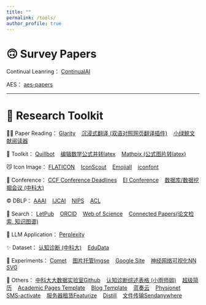 ```yaml
---
title: ""
permalink: /tools/
author_profile: true
---
```


🙃 Survey Papers
======
Continual Leanring： <a href="https://github.com/ContinualAI/continual-learning-papers?tab=readme-ov-file">ContinualAI</a> &nbsp;&nbsp;   

AES： <a href="https://github.com/Chunngai/aes-papers">aes-papers</a> &nbsp;&nbsp;

<hr/>

🤖 Research Toolkit
======
😶‍🌫️ Paper Reading： <a href="https://glarity.app/zh-CN">Glarity</a> &nbsp;&nbsp; <a href="https://immersivetranslate.com/zh-Hans/">沉浸式翻译 (双语对照网页翻译插件)</a> &nbsp;&nbsp; <a href="https://www.xljsci.com/editor/">小绿鲸文献阅读器</a> 

🫨 Toolkit： <a href=https://quillbot.com/grammar-check>Quillbot</a> &nbsp;&nbsp; <a href="https://www.mathcha.io/">编辑数学公式并转latex</a> &nbsp;&nbsp; <a href="https://mathpix.com/pricing/all">Mathpix (公式图片转latex)</a> 

😼 Icon Image： <a href="https://www.flaticon.com/">FLATICON</a> &nbsp;&nbsp; <a href="https://iconscout.com/">IconScout</a> &nbsp;&nbsp; <a href="https://www.emojiall.com/zh-hant">Emojiall</a> &nbsp;&nbsp; <a href="https://www.iconfont.cn/">iconfont</a>  

👾 Conference： <a href="https://ccfddl.top/">CCF Conference Deadlines</a> &nbsp;&nbsp; <a href="https://www.conferencelists.org/compendex/">EI Conference</a> &nbsp;&nbsp; <a href="https://s4plus.ustc.edu.cn/2023/1008/c17484a614236/page.htm">数据库/数据挖掘会议 (中科大)</a>  

©️ DBLP： <a href="https://dblp.uni-trier.de/db/conf/aaai/aaai2024.html">AAAI</a> &nbsp;&nbsp; <a href="https://dblp.org/db/conf/ijcai/ijcai2024.html">IJCAI</a> &nbsp;&nbsp; <a href="https://dblp.org/db/conf/nips/neurips2024.html">NIPS</a>  &nbsp;&nbsp; <a href="https://dblp.org/db/conf/acl/acl2024-1.html">ACL</a>  

🧐 Search： <a href="https://www.letpub.com.cn/index.php?page=journalapp">LetPub</a> &nbsp;&nbsp; <a href="https://orcid.org/">ORCID</a> &nbsp;&nbsp; <a href="https://www.webofscience.com/wos/author/search">Web of Science</a> &nbsp;&nbsp; <a href="https://www.connectedpapers.com/">Connected Papers(论文检索, 知识图谱)</a>  

🙊 LLM Application： <a href="https://www.perplexity.ai/">Perplexity</a> &nbsp;&nbsp;

✨ Dataset： <a href="https://base.ustc.edu.cn/data/">认知诊断 (中科大)</a> &nbsp;&nbsp; <a href="https://edudata.readthedocs.io/en/latest/build/blitz/ASSISTments/ASSISTments2009-2010.html">EduData</a>   

👻 Experiments： <a href="https://www.comet.com/site/">Comet</a> &nbsp;&nbsp; <a href="https://imgse.com/">图片托管Imgse</a> &nbsp;&nbsp; <a href="https://sites.google.com/u/0/d/1N-fOaIGlsc9woTo3R4FLMwU24YWDNsLR/preview">Google Site</a> &nbsp;&nbsp; <a href="https://alexlenail.me/NN-SVG/index.html">神经网络可视化NN SVG</a>

🫠 Others： <a href="https://base.ustc.edu.cn/data/">中科大大数据实验室Github</a> &nbsp;&nbsp; <a href="https://pentasnet-my.sharepoint.com/:x:/g/personal/rain_02110000_xyz/EffIxxKEBk5Glji_XtqOTrcBWzoJAaNSEGJTUOfTz8qYRw?rtime=DFVWNFzM3Ug">认知诊断综述表格 (小雨师姐)</a> &nbsp;&nbsp; <a href="https://www.wondercv.com/">超级简历</a> &nbsp;&nbsp; <a href="https://academicpages.github.io/talks/">Academic Pages Template</a> &nbsp;&nbsp;  <a href="https://github.com/HugoBlox/theme-blog">Blog Template</a> &nbsp;&nbsp; <a href="https://up.woozooo.com/account.php?action=login&ref=/mydisk.php">蓝奏云</a> &nbsp;&nbsp; <a href="https://physionet.org/about/database/">Physionet</a> &nbsp;&nbsp; <a href="https://sms-activate.io/cn/getNumber">SMS-activate</a> &nbsp;&nbsp; <a href="https://featurize.cn/vm/available">服务器租赁Featurize</a> &nbsp;&nbsp; <a href="https://distill.pub/">Distill</a> &nbsp;&nbsp; <a href="https://send-anywhere.com/">文件传输Sendanywhere</a>
